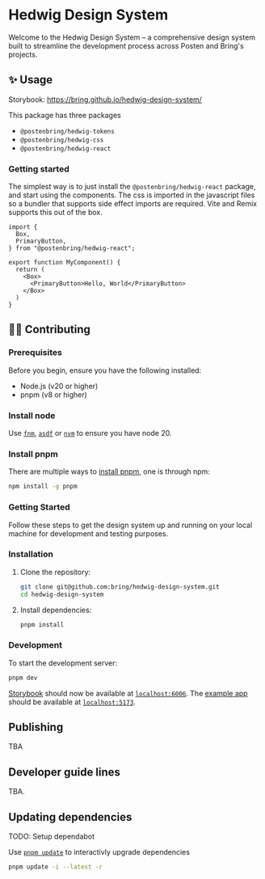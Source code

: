 # Hedwig Design System

Welcome to the Hedwig Design System – a comprehensive design system built to streamline the development process across Posten and Bring's projects.

## ✨ Usage

Storybook: https://bring.github.io/hedwig-design-system/

This package has three packages

- `@postenbring/hedwig-tokens`
- `@postenbring/hedwig-css`
- `@postenbring/hedwig-react`

### Getting started

The simplest way is to just install the `@postenbring/hedwig-react` package, and start using the components. The css is imported in the javascript files so a bundler that supports side effect imports are required. Vite and Remix supports this out of the box.

```tsx
import {
  Box,
  PrimaryButton,
} from "@postenbring/hedwig-react";

export function MyComponent() {
  return (
    <Box>
      <PrimaryButton>Hello, World</PrimaryButton>
    </Box>
  )
}
```

## 🧑‍💻 Contributing

### Prerequisites

Before you begin, ensure you have the following installed:

- Node.js (v20 or higher)
- pnpm (v8 or higher)

### Install node

Use [`fnm`](https://github.com/Schniz/fnm), [`asdf`](https://github.com/asdf-vm/asdf) or [`nvm`](https://github.com/nvm-sh/nvm) to ensure you have node 20.


### Install pnpm

There are multiple ways to [install pnpm](https://pnpm.io/installation), one is through npm:

```bash
npm install -g pnpm
```

### Getting Started

Follow these steps to get the design system up and running on your local machine for development and testing purposes.

### Installation

1. Clone the repository:
   ```bash
   git clone git@github.com:bring/hedwig-design-system.git
   cd hedwig-design-system
   ```
2. Install dependencies:
   ```bash
   pnpm install
   ```

### Development

To start the development server:

```bash
pnpm dev
```

[Storybook](https://storybook.js.org/) should now be available at [`localhost:6006`](http://localhost:6006). The [example app](apps/example/) should be available at [`localhost:5173`](http://localhost:5173).

## Publishing

TBA

## Developer guide lines

TBA.

## Updating dependencies

TODO: Setup dependabot

Use [`pnpm update`](https://pnpm.io/cli/update) to interactivly upgrade dependencies

```bash
pnpm update -i --latest -r
```
